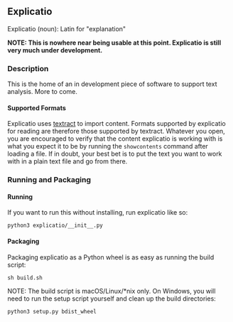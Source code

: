 ## Explicatio

Explicatio (noun): Latin for "explanation"

**NOTE: This is nowhere near being usable at this point. Explicatio is still very much under development.**

### Description
This is the home of an in development piece of software to support text analysis. More to come.

#### Supported Formats
Explicatio uses [textract](https://textract.readthedocs.io/en/stable/) to import content. Formats supported by explicatio for reading are therefore those supported by textract. Whatever you open, you are encouraged to verify that the content explicatio is working with is what you expect it to be by running the `showcontents` command after loading a file. If in doubt, your best bet is to put the text you want to work with in a plain text file and go from there.

### Running and Packaging

#### Running
If you want to run this without installing, run explicatio like so:

    python3 explicatio/__init__.py

#### Packaging
Packaging explicatio as a Python wheel is as easy as running the build script:

    sh build.sh

NOTE: The build script is macOS/Linux/*nix only. On Windows, you will need to run the setup script yourself and clean up the build directories:

    python3 setup.py bdist_wheel